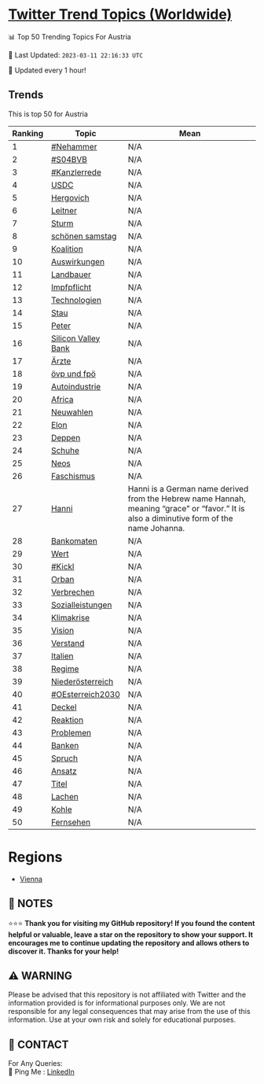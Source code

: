 [Twitter Trend Topics (Worldwide)](https://github.com/ErcinDedeoglu/Twitter-Trend-Topics)
==========


📊 Top 50 Trending Topics For Austria

📆 Last Updated: `2023-03-11 22:16:33 UTC`

🔧 Updated every 1 hour!


## Trends

This is top 50 for Austria

| Ranking | Topic | Mean |
| ------- | ------------ | ------------ |
| 1 | [#Nehammer](http://twitter.com/search?q=%23Nehammer) | N/A |
| 2 | [#S04BVB](http://twitter.com/search?q=%23S04BVB) | N/A |
| 3 | [#Kanzlerrede](http://twitter.com/search?q=%23Kanzlerrede) | N/A |
| 4 | [USDC](http://twitter.com/search?q=USDC) | N/A |
| 5 | [Hergovich](http://twitter.com/search?q=Hergovich) | N/A |
| 6 | [Leitner](http://twitter.com/search?q=Leitner) | N/A |
| 7 | [Sturm](http://twitter.com/search?q=Sturm) | N/A |
| 8 | [schönen samstag](http://twitter.com/search?q=sch%c3%b6nen+samstag) | N/A |
| 9 | [Koalition](http://twitter.com/search?q=Koalition) | N/A |
| 10 | [Auswirkungen](http://twitter.com/search?q=Auswirkungen) | N/A |
| 11 | [Landbauer](http://twitter.com/search?q=Landbauer) | N/A |
| 12 | [Impfpflicht](http://twitter.com/search?q=Impfpflicht) | N/A |
| 13 | [Technologien](http://twitter.com/search?q=Technologien) | N/A |
| 14 | [Stau](http://twitter.com/search?q=Stau) | N/A |
| 15 | [Peter](http://twitter.com/search?q=Peter) | N/A |
| 16 | [Silicon Valley Bank](http://twitter.com/search?q=Silicon+Valley+Bank) | N/A |
| 17 | [Ärzte](http://twitter.com/search?q=%c3%84rzte) | N/A |
| 18 | [övp und fpö](http://twitter.com/search?q=%c3%b6vp+und+fp%c3%b6) | N/A |
| 19 | [Autoindustrie](http://twitter.com/search?q=Autoindustrie) | N/A |
| 20 | [Africa](http://twitter.com/search?q=Africa) | N/A |
| 21 | [Neuwahlen](http://twitter.com/search?q=Neuwahlen) | N/A |
| 22 | [Elon](http://twitter.com/search?q=Elon) | N/A |
| 23 | [Deppen](http://twitter.com/search?q=Deppen) | N/A |
| 24 | [Schuhe](http://twitter.com/search?q=Schuhe) | N/A |
| 25 | [Neos](http://twitter.com/search?q=Neos) | N/A |
| 26 | [Faschismus](http://twitter.com/search?q=Faschismus) | N/A |
| 27 | [Hanni](http://twitter.com/search?q=Hanni) | Hanni is a German name derived from the Hebrew name Hannah, meaning “grace” or “favor.” It is also a diminutive form of the name Johanna. |
| 28 | [Bankomaten](http://twitter.com/search?q=Bankomaten) | N/A |
| 29 | [Wert](http://twitter.com/search?q=Wert) | N/A |
| 30 | [#Kickl](http://twitter.com/search?q=%23Kickl) | N/A |
| 31 | [Orban](http://twitter.com/search?q=Orban) | N/A |
| 32 | [Verbrechen](http://twitter.com/search?q=Verbrechen) | N/A |
| 33 | [Sozialleistungen](http://twitter.com/search?q=Sozialleistungen) | N/A |
| 34 | [Klimakrise](http://twitter.com/search?q=Klimakrise) | N/A |
| 35 | [Vision](http://twitter.com/search?q=Vision) | N/A |
| 36 | [Verstand](http://twitter.com/search?q=Verstand) | N/A |
| 37 | [Italien](http://twitter.com/search?q=Italien) | N/A |
| 38 | [Regime](http://twitter.com/search?q=Regime) | N/A |
| 39 | [Niederösterreich](http://twitter.com/search?q=Nieder%c3%b6sterreich) | N/A |
| 40 | [#OEsterreich2030](http://twitter.com/search?q=%23OEsterreich2030) | N/A |
| 41 | [Deckel](http://twitter.com/search?q=Deckel) | N/A |
| 42 | [Reaktion](http://twitter.com/search?q=Reaktion) | N/A |
| 43 | [Problemen](http://twitter.com/search?q=Problemen) | N/A |
| 44 | [Banken](http://twitter.com/search?q=Banken) | N/A |
| 45 | [Spruch](http://twitter.com/search?q=Spruch) | N/A |
| 46 | [Ansatz](http://twitter.com/search?q=Ansatz) | N/A |
| 47 | [Titel](http://twitter.com/search?q=Titel) | N/A |
| 48 | [Lachen](http://twitter.com/search?q=Lachen) | N/A |
| 49 | [Kohle](http://twitter.com/search?q=Kohle) | N/A |
| 50 | [Fernsehen](http://twitter.com/search?q=Fernsehen) | N/A |



# Regions

* [Vienna](</Austria/Vienna.md>)



## 📝 NOTES

⭐⭐⭐ **Thank you for visiting my GitHub repository! If you found the content helpful or valuable, leave a star on the repository to show your support. It encourages me to continue updating the repository and allows others to discover it. Thanks for your help!**


## ⚠️ WARNING

Please be advised that this repository is not affiliated with Twitter and the information provided is for informational purposes only. We are not responsible for any legal consequences that may arise from the use of this information. Use at your own risk and solely for educational purposes.


## 📨 CONTACT

 For Any Queries:  
            🏓 Ping Me : [LinkedIn](https://www.linkedin.com/in/ercindedeoglu/)
